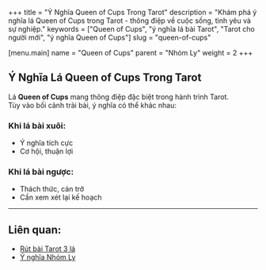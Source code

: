 +++
title = "Ý Nghĩa Queen of Cups Trong Tarot"
description = "Khám phá ý nghĩa lá Queen of Cups trong Tarot - thông điệp về cuộc sống, tình yêu và sự nghiệp."
keywords = ["Queen of Cups", "ý nghĩa lá bài Tarot", "Tarot cho người mới", "ý nghĩa Queen of Cups"]
slug = "queen-of-cups"

[menu.main]
name = "Queen of Cups"
parent = "Nhóm Ly"
weight = 2
+++

## Ý Nghĩa Lá Queen of Cups Trong Tarot

Lá **Queen of Cups** mang thông điệp đặc biệt trong hành trình Tarot.  
Tùy vào bối cảnh trải bài, ý nghĩa có thể khác nhau:

### Khi lá bài xuôi:
- Ý nghĩa tích cực  
- Cơ hội, thuận lợi  

### Khi lá bài ngược:
- Thách thức, cản trở  
- Cần xem xét lại kế hoạch  

---

## Liên quan:
- [Rút bài Tarot 3 lá](../../)
- [Ý nghĩa Nhóm Ly](../)
